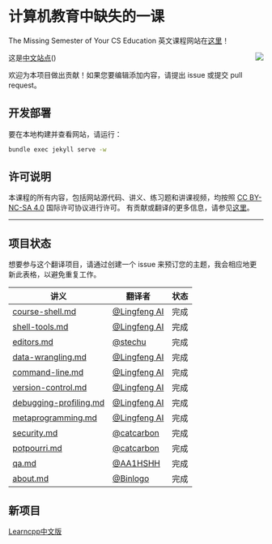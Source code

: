 # 计算机教育中缺失的一课

The Missing Semester of Your CS Education 英文课程网站在[这里](https://missing.csail.mit.edu/)！

这是[中文站点](https://missing-semester-cn.github.io)(<span style="float:right"><img src = "https://img.shields.io/badge/最近一次与英文版同步-2021--04--24-green"></span>)


欢迎为本项目做出贡献！如果您要编辑添加内容，请提出 issue 或提交 pull request。

## 开发部署

要在本地构建并查看网站，请运行：

```bash
bundle exec jekyll serve -w
```

## 许可说明

本课程的所有内容，包括网站源代码、讲义、练习题和讲课视频，均按照 [CC BY-NC-SA 4.0](https://creativecommons.org/licenses/by-nc-sa/4.0/) 国际许可协议进行许可。
有贡献或翻译的更多信息，请参见[这里](https://missing.csail.mit.edu/license)。

-----------------

## 项目状态

想要参与这个翻译项目，请通过创建一个 issue 来预订您的主题，我会相应地更新此表格，以避免重复工作。


|  讲义   | 翻译者  | 状态 |
|  ----  | ----  |----  |
| [course-shell.md](_2020/course-shell.md)  | [@Lingfeng AI](https://github.com/hanxiaomax) | 完成 |
| [shell-tools.md](_2020/shell-tools.md)  | [@Lingfeng AI](https://github.com/hanxiaomax) | 完成 |
| [editors.md](_2020/editors.md)  |  [@stechu](https://github.com/stechu) | 完成 |
| [data-wrangling.md](_2020/data-wrangling.md)  | [@Lingfeng AI](https://github.com/hanxiaomax) | 完成 |
| [command-line.md](_2020/command-line.md)  | [@Lingfeng AI](https://github.com/hanxiaomax) | 完成 |
| [version-control.md](_2020/version-control.md)  | [@Lingfeng AI](https://github.com/hanxiaomax) | 完成 |
| [debugging-profiling.md](_2020/debugging-profiling.md)  |[@Lingfeng AI](https://github.com/hanxiaomax)  | 完成  |
| [metaprogramming.md](_2020/metaprogramming.md)  | [@Lingfeng AI](https://github.com/hanxiaomax) | 完成 |
| [security.md](_2020/security.md)  | [@catcarbon](https://github.com/catcarbon) | 完成 |
| [potpourri.md](_2020/potpourri.md) |  [@catcarbon](https://github.com/catcarbon) | 完成 |
| [qa.md](_2020/qa.md) | [@AA1HSHH](https://github.com/AA1HSHH) | 完成 |
| [about.md](about.md)  | [@Binlogo](https://github.com/Binlogo)  | 完成 |


## 新项目

[Learncpp中文版](https://github.com/hanxiaomax/Learncpp_CN)
